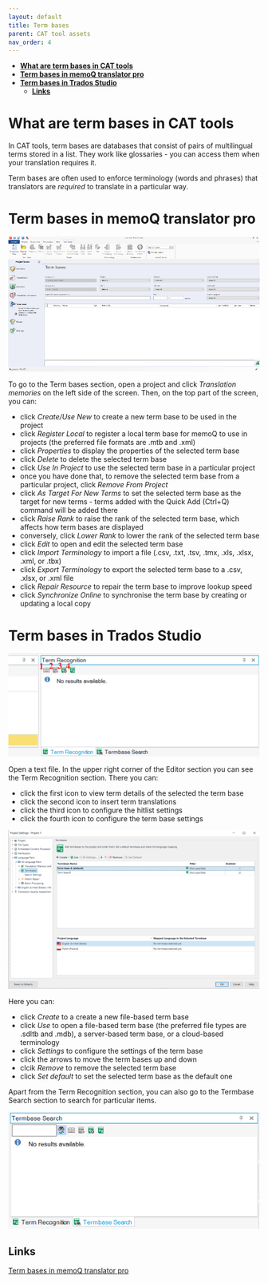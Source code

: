 ```yaml
---
layout: default
title: Term bases
parent: CAT tool assets
nav_order: 4
---
```


- [**What are term bases in CAT tools**](#what-are-term-bases-in-cat-tools)
- [**Term bases in memoQ translator pro**](#term-bases-in-memoq-translator-pro)
- [**Term bases in Trados Studio**](#term-bases-in-trados-studio)
  - [**Links**](#links)

# **What are term bases in CAT tools**

In CAT tools, term bases are databases that consist of pairs of multilingual terms stored in a list. They work like glossaries - you can access them when your translation requires it.

Term bases are often used to enforce terminology (words and phrases) that translators are *required* to translate in a particular way.

# **Term bases in memoQ translator pro**

![](../../assets/images/Picture29.png)

To go to the Term bases section, open a project and click *Translation memories* on the left side of the screen. Then, on the top part of the screen, you can:

- click *Create/Use New* to create a new term base to be used in the project 
- click *Register Local* to register a local term base for memoQ to use in projects (the preferred file formats are .mtb and .xml)
- click *Properties* to display the properties of the selected term base
- click *Delete* to delete the selected term base
- click *Use In Project* to use the selected term base in a particular project
- once you have done that, to remove the selected term base from a particular project, click *Remove From Project*
- click *As Target For New Terms* to set the selected term base as the target for new terms - terms added with the Quick Add (Ctrl+Q) command will be added there
- click *Raise Rank* to raise the rank of the selected term base, which affects how term bases are displayed
- conversely, click *Lower Rank* to lower the rank of the selected term base
- click *Edit* to open and edit the selected term base
- click *Import Terminology* to import a file (.csv, .txt, .tsv, .tmx, .xls, .xlsx, .xml, or .tbx)
- click *Export Terminology* to export the selected term base to a .csv, .xlsx, or .xml file
- click *Repair Resource* to repair the term base to improve lookup speed
- click *Synchronize Online* to synchronise the term base by creating or updating a local copy

# **Term bases in Trados Studio**

![](../../assets/images/Picture27.png)

Open a text file. In the upper right corner of the Editor section you can see the Term Recognition section. There you can:

- click the first icon to view term details of the selected the term base
- click the second icon to insert term translations
- click the third icon to configure the hitlist settings
- click the fourth icon to configure the term base settings 

![](../../assets/images/Picture33.png)

Here you can:

- click *Create* to a create a new file-based term base
- click *Use* to open a file-based term base (the preferred file types are .sdltb and .mdb), a server-based term base, or a cloud-based terminology
- click *Settings* to configure the settings of the term base
- click the arrows to move the term bases up and down
- clcik *Remove* to remove the selected term base
- click *Set default* to set the selected term base as the default one

Apart from the Term Recognition section, you can also go to the Termbase Search section to search for particular items.

![](../../assets/images/Picture32.png)

## **Links**

[Term bases in memoQ translator pro](https://docs.memoq.com/current/en/Things/things-term-bases.html)